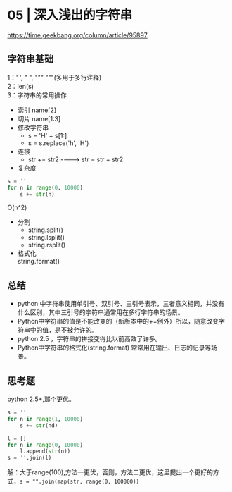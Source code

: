 # 05 | 深入浅出的字符串
https://time.geekbang.org/column/article/95897
## 字符串基础
1：' ', " ", """ """(多用于多行注释)  
2：len(s)  
3：字符串的常用操作  
- 索引 name[2]
- 切片 name[1:3]
- 修改字符串
    - s = 'H' + s[1:]
    - s = s.replace('h', 'H')
- 连接 
    - str += str2 ----> str = str + str2
- 复杂度
```python
s = ''
for n in range(0, 10000)
    s += str(n)
```
O(n^2)
- 分割
    - string.split()
    - string.lsplit()
    - string.rsplit()
- 格式化   
string.format()

## 总结
- python 中字符串使用单引号、双引号、三引号表示，三者意义相同，并没有什么区别，其中三引号的字符串通常用在多行字符串的场景。  
- Python中字符串的值是不能改变的（新版本中的+=例外）所以，随意改变字符串中的值，是不被允许的。   
- python 2.5 ，字符串的拼接变得比以前高效了许多。  
- Python中字符串的格式化(string.format) 常常用在输出、日志的记录等场景。  
## 思考题
python 2.5+,那个更优。
```python
s = ''
for n in range(1, 10000)
    s += str(nd)
```

```python
l = []
for n in range(0, 10000)
    l.append(str(n))
s = ''.join(l)
```
解：大于range(100),方法一更优，否则，方法二更优，这里提出一个更好的方式，`s = "".join(map(str, range(0, 100000))`